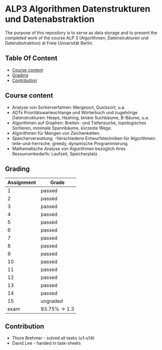 # ALP3 Algorithmen Datenstrukturen und Datenabstraktion

The purpose of this repository is to serve as data storage and to present the completed work of the course ALP 3 (Algorithmen, Datenstrukturen und Datenabstraktion) at Freie Universität Berlin.

## Table Of Content

- [Course content](#course-content)
- [Grading](#grading)
- [Contribution](#contribution)


## Course content

- Analyse von Sortierverfahren: Mergesort, Quicksort, u.a.
- ADTs Prioritätswarteschlange und Wörterbuch und zugehörige Datenstrukturen: Heaps, Hashing, binäre Suchbäume, B-Bäume, u.a.
- Algorithmen auf Graphen: Breiten- und Tiefensuche, topologisches Sortieren, minimale Spannbäume, kürzeste Wege.
- Algorithmen für Mengen von Zeichenketten.
- Speicherverwaltung.
-Verschiedene Entwurfstechniken für Algorithmen: teile-und-herrsche, greedy, dynamische Programmierung.
- Mathematische Analyse von Algorithmen bezüglich ihres Resourcenbedarfs: Laufzeit, Speicherplatz

## Grading

| Assignment  | Grade |
| ------------- | ------------- |
| 1  | passed  |
| 2  | passed  |
| 3  | passed  |
| 4  | passed  |
| 5  | passed  |
| 6  | passed  |
| 7  | passed  |
| 8  | passed  |
| 9  | passed  |
| 10  | passed  |
| 11  | passed  |
| 12  | passed  |
| 13  | passed  |
| 14  | passed  |
| 15  | ungraded  |
| exam  | 93.75% -> 1.3  |



## Contribution

* Thore Brehmer - solved all tasks (u1-u14)
* David Lee - handed in task-sheets
